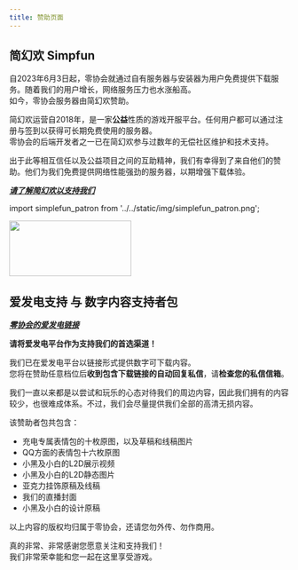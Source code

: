 ```yaml
---
title: 赞助页面
---
```


## 简幻欢 Simpfun

自2023年6月3日起，零协会就通过自有服务器与安装器为用户免费提供下载服务。随着我们的用户增长，网络服务压力也水涨船高。  
如今，零协会服务器由简幻欢赞助。

简幻欢运营自2018年，是一家**公益**性质的游戏开服平台。任何用户都可以通过注册与签到以获得可长期免费使用的服务器。  
零协会的后端开发者之一已在简幻欢参与过数年的无偿社区维护和技术支持。

出于此等相互信任以及公益项目之间的互助精神，我们有幸得到了来自他们的赞助。他们为我们免费提供网络性能强劲的服务器，以期增强下载体验。

[***请了解简幻欢以支持我们***](https://simpfun.cn/)

import simplefun_patron from '../../static/img/simplefun_patron.png';

<a href="https://simpfun.cn/">
<img src={simplefun_patron} border="0" width="220" height="100">
</img>
</a>

## 爱发电支持 与 数字内容支持者包

[***零协会的爱发电链接***](https://afdian.com/a/Limbus_zero)

**请将爱发电平台作为支持我们的首选渠道！**

我们已在爱发电平台以链接形式提供数字可下载内容。  
您将在赞助任意档位后**收到包含下载链接的自动回复私信**，请**检查您的私信信箱**。

我们一直以来都是以尝试和玩乐的心态对待我们的周边内容，因此我们拥有的内容较少，也很难成体系。不过，我们会尽量提供我们全部的高清无损内容。

该赞助者包共包含：
- 充电专属表情包的十枚原图，以及草稿和线稿图片  
- QQ方面的表情包十六枚原图
- 小黑及小白的L2D展示视频  
- 小黑及小白的L2D静态图片  
- 亚克力挂饰原稿及线稿  
- 我们的直播封面  
- 小黑及小白的设计原稿  

以上内容的版权均归属于零协会，还请您勿外传、勿作商用。

真的非常、非常感谢您愿意关注和支持我们！  
我们非常荣幸能和您一起在这里享受游戏。